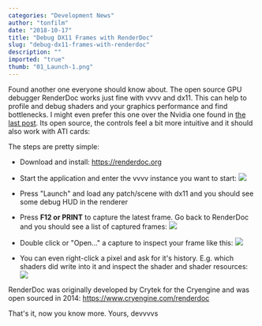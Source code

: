 ```yaml
---
categories: "Development News"
author: "tonfilm"
date: "2018-10-17"
title: "Debug DX11 Frames with RenderDoc"
slug: "debug-dx11-frames-with-renderdoc"
description: ""
imported: "true"
thumb: "01_Launch-1.png"
---
```



Found another one everyone should know about. The open source GPU debugger RenderDoc works just fine with vvvv and dx11. This can help to profile and debug shaders and your graphics performance and find bottlenecks. I might even prefer this one over the Nvidia one found in [the last post](/blog/2018/debug-dx11-frames-with-nvidia-nsight). Its open source, the controls feel a bit more intuitive and it should also work with ATI cards:

The steps are pretty simple:

- Download and install: https://renderdoc.org

- Start the application and enter the vvvv instance you want to start:
![](01_Launch-1.png) 

- Press "Launch" and load any patch/scene with dx11 and you should see some debug HUD in the renderer

- Press **F12 or PRINT** to capture the latest frame. Go back to RenderDoc and you should see a list of captured frames:
![](02_Captures-1.png) 

- Double click or "Open..." a capture to inspect your frame like this:
![](03_Inspect-1.png) 

- You can even right-click a pixel and ask for it's history. E.g. which shaders did write into it and inspect the shader and shader resources:
![](04_PixelHistory-1.png) 

RenderDoc was originally developed by Crytek for the Cryengine and was open sourced in 2014: https://www.cryengine.com/renderdoc

That's it, now you know more.
Yours, devvvvs